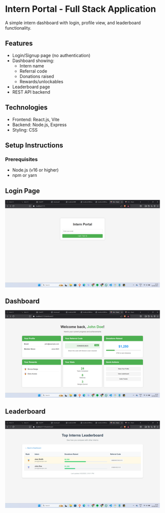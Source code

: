 # Intern Portal - Full Stack Application

A simple intern dashboard with login, profile view, and leaderboard functionality.

## Features

- Login/Signup page (no authentication)
- Dashboard showing:
  - Intern name
  - Referral code
  - Donations raised
  - Rewards/unlockables
- Leaderboard page
- REST API backend

## Technologies

- Frontend: React.js, Vite
- Backend: Node.js, Express
- Styling: CSS

## Setup Instructions

### Prerequisites
- Node.js (v16 or higher)
- npm or yarn

## Login Page
![Login](assets/login.png)

## Dashboard
![Dashboard](assets/dashboard.png)

## Leaderboard
![Leaderboard](assets/leaderboard.png)

